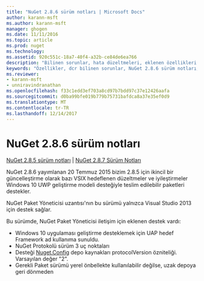 ```yaml
---
title: "NuGet 2.8.6 sürüm notları | Microsoft Docs"
author: karann-msft
ms.author: karann-msft
manager: ghogen
ms.date: 11/11/2016
ms.topic: article
ms.prod: nuget
ms.technology: 
ms.assetid: 920c551c-18a7-40f4-a32b-ce84de6ea766
description: "Bilinen sorunlar, hata düzeltmeleri, eklenen özellikleri ve dcr NuGet 2.8.6 dahil etmek için sürüm notları."
keywords: "Özellikler, dcr bilinen sorunlar, NuGet 2.8.6 sürüm notları, hata düzeltmeleri eklendi"
ms.reviewer:
- karann-msft
- unniravindranathan
ms.openlocfilehash: f33c1edd3ef703a8cd97b7bdd97c37e12426aafa
ms.sourcegitcommit: d0ba99bfe019b779b75731bafdca8a37e35ef0d9
ms.translationtype: MT
ms.contentlocale: tr-TR
ms.lasthandoff: 12/14/2017
---
```

# <a name="nuget-286-release-notes"></a>NuGet 2.8.6 sürüm notları

[NuGet 2.8.5 sürüm notları](../release-notes/nuget-2.8.5.md) | [NuGet 2.8.7 Sürüm Notları](../release-notes/nuget-2.8.7.md)

NuGet 2.8.6 yayımlanan 20 Temmuz 2015 bizim 2.8.5 için ikincil bir güncelleştirme olarak bazı VSIX hedeflenen düzeltmeler ve iyileştirmeler Windows 10 UWP geliştirme modeli desteğiyle teslim edilebilir paketleri destekler.

NuGet Paket Yöneticisi uzantısı'nın bu sürümü yalnızca Visual Studio 2013 için destek sağlar.

Bu sürümde, NuGet Paket Yöneticisi iletişim için eklenen destek vardı:

* Windows 10 uygulaması geliştirme desteklemek için UAP hedef Framework ad kullanıma sunuldu.
* NuGet Protokolü sürüm 3 uç noktaları
* Desteği [Nuget.Config](../consume-packages/configuring-nuget-behavior.md) depo kaynakları protocolVersion özniteliği. Varsayılan değer "2".
* Gerekli Paket sürümü yerel önbellekte kullanılabilir değilse, uzak depoya geri dönmeden